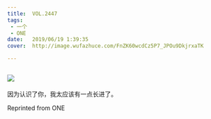 ```yaml
---
title:	VOL.2447
tags:
 - 一个
 - ONE
date:	2019/06/19 1:39:35
cover:	http://image.wufazhuce.com/FnZK60wcdCz5P7_JPOu9DkjrxaTK

---
```

![](http://image.wufazhuce.com/FnZK60wcdCz5P7_JPOu9DkjrxaTK)
---

因为认识了你，我太应该有一点长进了。
 
Reprinted from ONE
